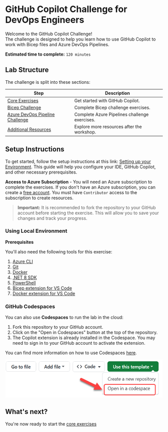 # GitHub Copilot Challenge for DevOps Engineers

Welcome to the GitHub Copilot Challenge!  
The challenge is designed to help you learn how to use GitHub Copilot to work with Bicep files and Azure DevOps Pipelines.

**Estimated time to complete:** `120 minutes`

## Lab Structure

The challenge is split into these sections:

| Step                                                                                | Description                                   |
| ----------------------------------------------------------------------------------- | --------------------------------------------- |
| [Core Exercises](</.instructions/1. core exercises.md>)                             | Get started with GitHub Copilot.              |
| [Bicep Challenge](</.instructions/2. bicep challenge.md>)                           | Complete Bicep challenge exercises.           |
| [Azure DevOps Pipeline Challenge](</.instructions/3. azure pipelines challenge.md>) | Complete Azure Pipelines challenge exercises. |
| [Additional Resources](</.instructions/4. additional resources.md>)                 | Explore more resources after the workshop.    |

## Setup Instructions

To get started, follow the setup instructions at this link: [Setting up your Environment](https://github-insight-anz-lab.github.io/github-copilot-labs-list/getting-started/#-setting-up-your-environment). This guide will help you configure your IDE, GitHub Copilot, and other necessary prerequisites.

**Access to Azure Subscription** - You will need an Azure subscription to complete the exercises. If you don't have an Azure subscription, you can create a [free account](https://azure.microsoft.com/en-us/free/). You must have `Contributor` access to the subscription to create resources.

> **Important:** It is recommended to fork the repository to your GitHub account before starting the exercise. This will allow you to save your changes and track your progress.

### Using Local Environment

**Prerequisites**

You'll also need the following tools for this exercise:

1. [Azure CLI](https://docs.microsoft.com/en-us/cli/azure/install-azure-cli)
2. [Git](https://git-scm.com/downloads)
3. [Docker](https://docs.docker.com/get-docker/)
4. [.NET 8 SDK](https://dotnet.microsoft.com/download)
5. [PowerShell](https://docs.microsoft.com/en-us/powershell/scripting/install/installing-powershell)
6. [Bicep extension for VS Code](https://marketplace.visualstudio.com/items?itemName=ms-azuretools.vscode-bicep)
7. [Docker extension for VS Code](https://marketplace.visualstudio.com/items?itemName=ms-azuretools.vscode-docker)

### GitHub Codespaces

You can also use **Codespaces** to run the lab in the cloud:

1. Fork this repository to your GitHub account.
2. Click on the "Open in Codespaces" button at the top of the repository.
3. The Copilot extension is already installed in the Codespace. You may need to sign in to your GitHub account to activate the extension.

You can find more information on how to use Codespaces [here](https://docs.github.com/en/codespaces/getting-started/quickstart).

<img width="601" alt="Open in a Codespace" src="./assets/Open in a Codespace.png">

## What's next?

You're now ready to start the [core exercises](</.instructions/1. core exercises.md>)
